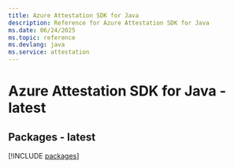 ```yaml
---
title: Azure Attestation SDK for Java
description: Reference for Azure Attestation SDK for Java
ms.date: 06/24/2025
ms.topic: reference
ms.devlang: java
ms.service: attestation
---
```

# Azure Attestation SDK for Java - latest
## Packages - latest
[!INCLUDE [packages](attestation-index.md)]
